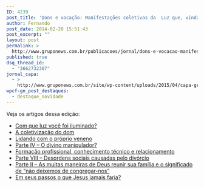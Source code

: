 ```yaml
---
ID: 4239
post_title: 'Dons e vocação: Manifestações coletivas da  Luz que, vinda ao mundo, ilumina a todos os homens'
author: Fernando
post_date: 2014-02-20 15:51:43
post_excerpt: ""
layout: post
permalink: >
  http://www.gruponews.com.br/publicacoes/jornal/dons-e-vocacao-manifestacoes-coletivas-da-luz-que-vinda-ao-mundo-ilumina-todos-os-homens
published: true
dsq_thread_id:
  - "3662732307"
jornal_capa:
  - >
    http://www.gruponews.com.br/site/wp-content/uploads/2015/04/capa-gruponews-fevereiro-2014.jpg
wpcf-gn_post_destaques:
  - destaque_novidade
---
```

Veja os artigos dessa edição:
<ul>
	<li><a title="Com que luz você foi iluminado?" href="http://www.gruponews.com.br/2014/02/com-que-luz-voce-foi-iluminado.html">Com que luz você foi iluminado?</a></li>
	<li><a title="A coletivização do dom" href="http://www.gruponews.com.br/2014/02/coletivizacao-dom.html">A coletivização do dom</a></li>
	<li><a title="Lidando com o próprio veneno" href="http://www.gruponews.com.br/2014/02/lidando-com-o-proprio-veneno.html">Lidando com o próprio veneno</a></li>
	<li><a title="O divino manipulador?" href="http://www.gruponews.com.br/2014/02/o-divino-manipulador.html">Parte IV – O divino manipulador?</a></li>
	<li><a title="Formação profissional, conhecimento técnico e relacionamento" href="http://www.gruponews.com.br/2014/02/formacao-profissional-conhecimento-tecnico-e-relacionamento.html">Formação profissional, conhecimento técnico e relacionamento</a></li>
	<li><a title="Desordens sociais causadas pelo divórcio" href="http://www.gruponews.com.br/2014/02/desordens-sociais-causadas-pelo-divorcio.html">Parte VIII – Desordens sociais causadas pelo divórcio</a></li>
	<li><a title="Desordens sociais causadas pelo divórcio" href="http://www.gruponews.com.br/2014/02/desordens-sociais-causadas-pelo-divorcio.html">Parte II – As muitas maneiras de Deus reunir sua família e o significado de “não deixemos de congregar-nos”</a></li>
	<li><a title="Em seus passos o que Jesus jamais faria?" href="http://www.gruponews.com.br/2014/02/em-seus-passos-o-que-jesus-jamais-faria.html">Em seus passos o que Jesus jamais faria?</a></li>
</ul>